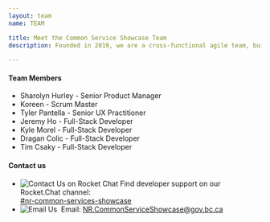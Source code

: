 ```yaml
---
layout: team
name: TEAM

title: Meet the Common Service Showcase Team
description: Founded in 2019, we are a cross-functional agile team, building on the work done by former and external contributors. Our team focuses on inspiring innovation for our customers with convenient and reliable Common Services.​<br /><br />We aim to help other development teams incorporate Common Services into their applications or take advantage of our hosted services. Using Common Services saves time, money and reduces software duplication.

---
```

<div class="mb-5">
    <h4>Team Members</h4>
    <ul class="team-list">
        <li> Sharolyn Hurley - Senior Product Manager</li>
        <li>Koreen - Scrum Master</li>
        <li>Tyler Pantella - Senior UX Practitioner</li>
        <li>Jeremy Ho - Full-Stack Developer</li>
        <li>Kyle Morel - Full-Stack Developer</li>
        <li>Dragan Colic - Full-Stack Developer</li>
        <li>Tim Csaky - Full-Stack Developer</li>
    </ul>
</div>

<h4>Contact us</h4>
<ul>
    <li>
        <img src="{{ site.baseurl }}/assets/images/rocketchat-brands.svg" alt="Contact Us on Rocket Chat" />
        <span>
            Find developer support on our Rocket.Chat channel:<br />
            <a href="https://chat.developer.gov.bc.ca/channel/nr-common-services-showcase" target="_blank">#nr-common-services-showcase</a>
        </span>
    </li>
    <li>
        <img src="{{ site.baseurl }}/assets/images/email.svg" alt="Email Us" />
        <span>
            &nbsp;Email: <a href="mailto:nr.commonserviceshowcase@gov.bc.ca">NR.CommonServiceShowcase@gov.bc.ca</a>
        </span>
    </li>
</ul>
